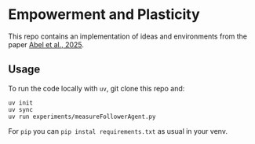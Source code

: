 # Empowerment and Plasticity
This repo contains an implementation of ideas and environments from the paper [Abel et al., 2025](https://arxiv.org/abs/2505.10361).

## Usage
To run the code locally with `uv`, git clone this repo and:
```
uv init
uv sync
uv run experiments/measureFollowerAgent.py
```

For `pip` you can `pip instal requirements.txt` as usual in your venv.